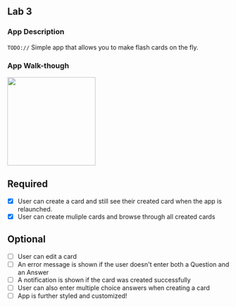
## Lab 3

### App Description
`TODO://` Simple app that allows you to make flash cards on the fly.

### App Walk-though

<img src="https://i.imgur.com/ZKEreMJ.gif" width=200><br>
## Required
- [x] User can create a card and still see their created card when the app is relaunched.
- [x] User can create muliple cards and browse through all created cards

## Optional
- [ ] User can edit a card
- [ ] An error message is shown if the user doesn't enter both a Question and an Answer
- [ ] A notification is shown if the card was created successfully
- [ ] User can also enter multiple choice answers when creating a card
- [ ] App is further styled and customized!
